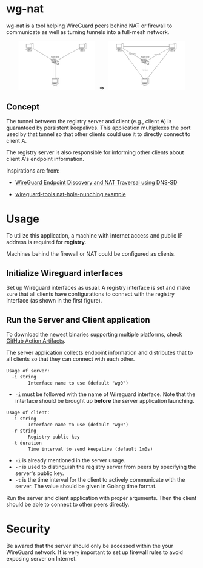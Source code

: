 # wg-nat

wg-nat is a tool helping WireGuard peers behind NAT or firewall to communicate as well as turning tunnels into a full-mesh network.

<p align="middle">
<img src="https://raw.githubusercontent.com/Nativu5/nativu5.github.io/main/files/202210291101014.svg" width=40% title="Centralized network" />
&nbsp; => &nbsp;
<img src="https://raw.githubusercontent.com/Nativu5/nativu5.github.io/main/files/202210291101012.svg" width=40% title="Using wg-nat to make full mesh network" />
</p>

## Concept

The tunnel between the registry server and client (e.g., client A) is guaranteed by persistent keepalives. This application multiplexes the port used by that tunnel so that other clients could use it to directly connect to client A.

The registry server is also responsible for informing other clients about client A's endpoint information.

Inspirations are from: 
* [WireGuard Endpoint Discovery and NAT Traversal using DNS-SD](https://www.jordanwhited.com/posts/wireguard-endpoint-discovery-nat-traversal/)

* [wireguard-tools nat-hole-punching example](https://git.zx2c4.com/wireguard-tools/tree/contrib/nat-hole-punching)

# Usage 

To utilize this application, a machine with internet access and public IP address is required for **registry**.

Machines behind the firewall or NAT could be configured as clients.

## Initialize Wireguard interfaces

Set up Wireguard interfaces as usual. A registry interface is set and make sure that all clients have configurations to connect with the registry interface (as shown in the first figure).

## Run the Server and Client application

To download the newest binaries supporting multiple platforms, check [GitHub Action Artifacts](https://github.com/Nativu5/wg-nat/actions).  

The server application collects endpoint information and distributes that to all clients so that they can connect with each other. 

```
Usage of server:
  -i string
        Interface name to use (default "wg0")
```

* `-i` must be followed with the name of Wireguard interface. Note that the interface should be brought up **before** the server application launching.


```
Usage of client:
  -i string
        Interface name to use (default "wg0")
  -r string
        Registry public key
  -t duration
        Time interval to send keepalive (default 1m0s)
```

* `-i` is already mentioned in the server usage.  
* `-r` is used to distinguish the registry server from peers by specifying the server's public key.
* `-t` is the time interval for the client to actively communicate with the server. The value should be given in Golang time format.

Run the server and client application with proper arguments. Then the client should be able to connect to other peers directly.

# Security

Be awared that the server should only be accessed within the your WireGuard network. It is very important to set up firewall rules to avoid exposing server on Internet. 